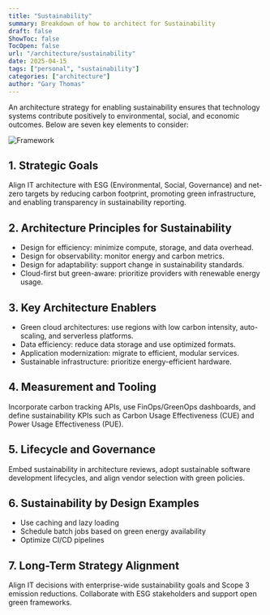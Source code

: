 ```yaml
---
title: "Sustainability"
summary: Breakdown of how to architect for Sustainability
draft: false 
ShowToc: false
TocOpen: false
url: "/architecture/sustainability"
date: 2025-04-15
tags: ["personal", "sustainability"]
categories: ["architecture"]
author: "Gary Thomas"
---
```


An architecture strategy for enabling sustainability ensures that technology systems contribute positively to environmental, social, and economic outcomes. Below are seven key elements to consider:

![Framework](/architecture/sustainability/sustainabilityModel.png)

## 1. Strategic Goals
Align IT architecture with ESG (Environmental, Social, Governance) and net-zero targets by reducing carbon footprint, promoting green infrastructure, and enabling transparency in sustainability reporting.

## 2. Architecture Principles for Sustainability
- Design for efficiency: minimize compute, storage, and data overhead.
- Design for observability: monitor energy and carbon metrics.
- Design for adaptability: support change in sustainability standards.
- Cloud-first but green-aware: prioritize providers with renewable energy usage.

## 3. Key Architecture Enablers
- Green cloud architectures: use regions with low carbon intensity, auto-scaling, and serverless platforms.
- Data efficiency: reduce data storage and use optimized formats.
- Application modernization: migrate to efficient, modular services.
- Sustainable infrastructure: prioritize energy-efficient hardware.

## 4. Measurement and Tooling
Incorporate carbon tracking APIs, use FinOps/GreenOps dashboards, and define sustainability KPIs such as Carbon Usage Effectiveness (CUE) and Power Usage Effectiveness (PUE).

## 5. Lifecycle and Governance
Embed sustainability in architecture reviews, adopt sustainable software development lifecycles, and align vendor selection with green policies.

## 6. Sustainability by Design Examples
- Use caching and lazy loading
- Schedule batch jobs based on green energy availability
- Optimize CI/CD pipelines

## 7. Long-Term Strategy Alignment
Align IT decisions with enterprise-wide sustainability goals and Scope 3 emission reductions. Collaborate with ESG stakeholders and support open green frameworks.
